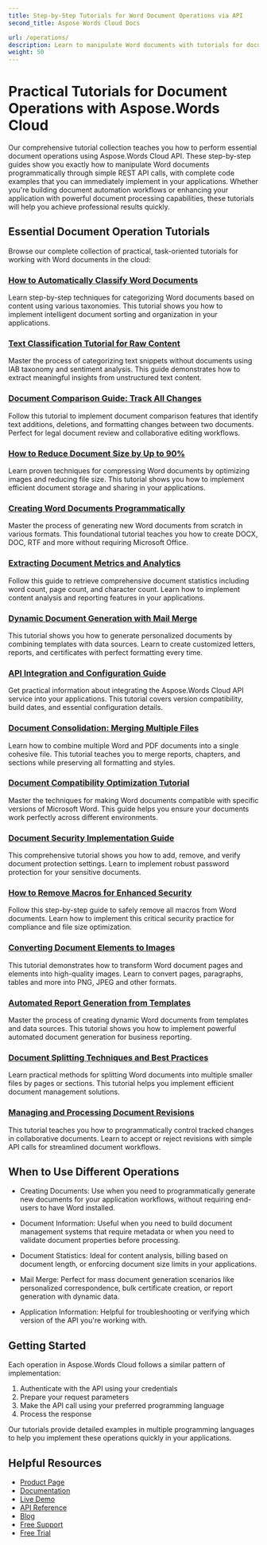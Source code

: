 ```yaml
---
title: Step-by-Step Tutorials for Word Document Operations via API
second_title: Aspose Words Cloud Docs

url: /operations/
description: Learn to manipulate Word documents with tutorials for document comparison, compression, mail merge, and more using Aspose.Words Cloud API.
weight: 50
---
```


# Practical Tutorials for Document Operations with Aspose.Words Cloud

Our comprehensive tutorial collection teaches you how to perform essential document operations using Aspose.Words Cloud API. These step-by-step guides show you exactly how to manipulate Word documents programmatically through simple REST API calls, with complete code examples that you can immediately implement in your applications. Whether you're building document automation workflows or enhancing your application with powerful document processing capabilities, these tutorials will help you achieve professional results quickly.

## Essential Document Operation Tutorials

Browse our complete collection of practical, task-oriented tutorials for working with Word documents in the cloud:

### [How to Automatically Classify Word Documents](/operations/classify-document/)
Learn step-by-step techniques for categorizing Word documents based on content using various taxonomies. This tutorial shows you how to implement intelligent document sorting and organization in your applications.

### [Text Classification Tutorial for Raw Content](/operations/classify-text/)
Master the process of categorizing text snippets without documents using IAB taxonomy and sentiment analysis. This guide demonstrates how to extract meaningful insights from unstructured text content.

### [Document Comparison Guide: Track All Changes](/operations/compare/)
Follow this tutorial to implement document comparison features that identify text additions, deletions, and formatting changes between two documents. Perfect for legal document review and collaborative editing workflows.

### [How to Reduce Document Size by Up to 90%](/operations/compress/)
Learn proven techniques for compressing Word documents by optimizing images and reducing file size. This tutorial shows you how to implement efficient document storage and sharing in your applications.

### [Creating Word Documents Programmatically](/operations/create/)
Master the process of generating new Word documents from scratch in various formats. This foundational tutorial teaches you how to create DOCX, DOC, RTF and more without requiring Microsoft Office.

### [Extracting Document Metrics and Analytics](/operations/document-statistics/)
Follow this guide to retrieve comprehensive document statistics including word count, page count, and character count. Learn how to implement content analysis and reporting features in your applications.

### [Dynamic Document Generation with Mail Merge](/operations/mail-merge/)
This tutorial shows you how to generate personalized documents by combining templates with data sources. Learn to create customized letters, reports, and certificates with perfect formatting every time.

### [API Integration and Configuration Guide](/operations/info/)
Get practical information about integrating the Aspose.Words Cloud API service into your applications. This tutorial covers version compatibility, build dates, and essential configuration details.

### [Document Consolidation: Merging Multiple Files](/operations/merge/)
Learn how to combine multiple Word and PDF documents into a single cohesive file. This tutorial teaches you to merge reports, chapters, and sections while preserving all formatting and styles.

### [Document Compatibility Optimization Tutorial](/operations/optimize/)
Master the techniques for making Word documents compatible with specific versions of Microsoft Word. This guide helps you ensure your documents work perfectly across different environments.

### [Document Security Implementation Guide](/operations/protect/)
This comprehensive tutorial shows you how to add, remove, and verify document protection settings. Learn to implement robust password protection for your sensitive documents.

### [How to Remove Macros for Enhanced Security](/operations/remove-macros/)
Follow this step-by-step guide to safely remove all macros from Word documents. Learn how to implement this critical security practice for compliance and file size optimization.

### [Converting Document Elements to Images](/operations/render/)
This tutorial demonstrates how to transform Word document pages and elements into high-quality images. Learn to convert pages, paragraphs, tables and more into PNG, JPEG and other formats.

### [Automated Report Generation from Templates](/operations/report/)
Master the process of creating dynamic Word documents from templates and data sources. This tutorial shows you how to implement powerful automated document generation for business reporting.

### [Document Splitting Techniques and Best Practices](/operations/split/)
Learn practical methods for splitting Word documents into multiple smaller files by pages or sections. This tutorial helps you implement efficient document management solutions.

### [Managing and Processing Document Revisions](/operations/track-changes/)
This tutorial teaches you how to programmatically control tracked changes in collaborative documents. Learn to accept or reject revisions with simple API calls for streamlined document workflows.

## When to Use Different Operations

- Creating Documents: Use when you need to programmatically generate new documents for your application workflows, without requiring end-users to have Word installed.

- Document Information: Useful when you need to build document management systems that require metadata or when you need to validate document properties before processing.

- Document Statistics: Ideal for content analysis, billing based on document length, or enforcing document size limits in your applications.

- Mail Merge: Perfect for mass document generation scenarios like personalized correspondence, bulk certificate creation, or report generation with dynamic data.

- Application Information: Helpful for troubleshooting or verifying which version of the API you're working with.

## Getting Started

Each operation in Aspose.Words Cloud follows a similar pattern of implementation:

1. Authenticate with the API using your credentials
2. Prepare your request parameters
3. Make the API call using your preferred programming language
4. Process the response

Our tutorials provide detailed examples in multiple programming languages to help you implement these operations quickly in your applications.

## Helpful Resources

- [Product Page](https://products.aspose.cloud/words/)
- [Documentation](https://docs.aspose.cloud/words/)
- [Live Demo](https://products.aspose.app/words/family)
- [API Reference](https://reference.aspose.cloud/words/)
- [Blog](https://blog.aspose.cloud/category/words/)
- [Free Support](https://forum.aspose.cloud/c/words/17)
- [Free Trial](https://dashboard.aspose.cloud/#/apps)